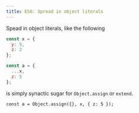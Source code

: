 ```yaml
---
title: ES6: Spread in object literals
---
```


Spead in object literals, like the following

```js
const x = {
  y: 5,
  z: 2
};

const a = {
  ...x,
  z: 5
};
```

is simply synactic sugar for `Object.assign` or `extend`.

```
const a = Object.assign({}, x, { z: 5 });
```
